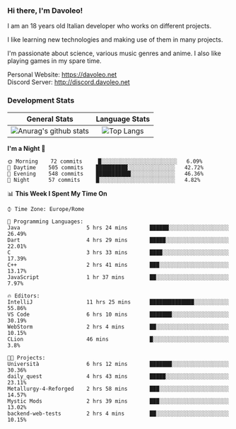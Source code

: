 ### Hi there, I'm Davoleo!

I am an 18 years old Italian developer who works on different projects.

I like learning new technologies and making use of them in many projects.

I'm passionate about science, various music genres and anime.
I also like playing games in my spare time.

Personal Website: https://davoleo.net <br>
Discord Server: http://discord.davoleo.net

### Development Stats

General Stats             |  Language Stats
:-------------------------:|:-------------------------:
![Anurag's github stats](https://github-readme-stats.vercel.app/api?username=Davoleo&count_private=true&show_icons=true&theme=tokyonight)  |  ![Top Langs](https://github-readme-stats.vercel.app/api/top-langs/?username=Davoleo&theme=tokyonight&layout=compact)



<!--START_SECTION:waka-->
**I'm a Night 🦉** 

```text
🌞 Morning    72 commits     █░░░░░░░░░░░░░░░░░░░░░░░░   6.09% 
🌆 Daytime    505 commits    ██████████░░░░░░░░░░░░░░░   42.72% 
🌃 Evening    548 commits    ███████████░░░░░░░░░░░░░░   46.36% 
🌙 Night      57 commits     █░░░░░░░░░░░░░░░░░░░░░░░░   4.82%

```


📊 **This Week I Spent My Time On** 

```text
⌚︎ Time Zone: Europe/Rome

💬 Programming Languages: 
Java                     5 hrs 24 mins       ██████░░░░░░░░░░░░░░░░░░░   26.49% 
Dart                     4 hrs 29 mins       █████░░░░░░░░░░░░░░░░░░░░   22.01% 
C                        3 hrs 33 mins       ████░░░░░░░░░░░░░░░░░░░░░   17.39% 
C++                      2 hrs 41 mins       ███░░░░░░░░░░░░░░░░░░░░░░   13.17% 
JavaScript               1 hr 37 mins        ██░░░░░░░░░░░░░░░░░░░░░░░   7.97%

🔥 Editors: 
IntelliJ                 11 hrs 25 mins      ██████████████░░░░░░░░░░░   55.86% 
VS Code                  6 hrs 10 mins       ███████░░░░░░░░░░░░░░░░░░   30.19% 
WebStorm                 2 hrs 4 mins        ██░░░░░░░░░░░░░░░░░░░░░░░   10.15% 
CLion                    46 mins             █░░░░░░░░░░░░░░░░░░░░░░░░   3.8%

🐱‍💻 Projects: 
Università               6 hrs 12 mins       ███████░░░░░░░░░░░░░░░░░░   30.36% 
daily_quest              4 hrs 43 mins       █████░░░░░░░░░░░░░░░░░░░░   23.11% 
Metallurgy-4-Reforged    2 hrs 58 mins       ███░░░░░░░░░░░░░░░░░░░░░░   14.57% 
Mystic Mods              2 hrs 39 mins       ███░░░░░░░░░░░░░░░░░░░░░░   13.02% 
backend-web-tests        2 hrs 4 mins        ██░░░░░░░░░░░░░░░░░░░░░░░   10.15%

```


<!--END_SECTION:waka-->

<!--
**Davoleo/Davoleo** is a ✨ _special_ ✨ repository because its `README.md` (this file) appears on your GitHub profile.

https://gist.github.com/Davoleo/43516c64c8169e24dc2571c34713863b

Here are some ideas to get you started:

- 🔭 I’m currently working on ...
- 🌱 I’m currently learning ...
- 👯 I’m looking to collaborate on ...
- 🤔 I’m looking for help with ...
- 💬 Ask me about ...
- 📫 How to reach me: ...
- 😄 Pronouns: ...
- ⚡ Fun fact: ...
-->
